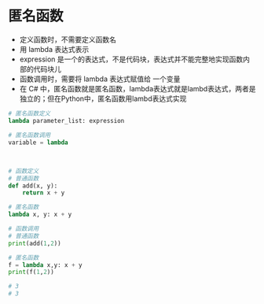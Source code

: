 # 匿名函数
- 定义函数时，不需要定义函数名
- 用 lambda 表达式表示
- expression 是一个的表达式，不是代码块，表达式并不能完整地实现函数内部的代码块儿
- 函数调用时，需要将 lambda 表达式赋值给 一个变量
- 在 C# 中，匿名函数就是匿名函数，lambda表达式就是lambd表达式，两者是独立的；但在Python中，匿名函数用lambd表达式实现

```python
# 匿名函数定义
lambda parameter_list: expression

# 匿名函数调用
variable = lambda 
```

## 
```python

# 函数定义
# 普通函数
def add(x, y):
    return x + y

# 匿名函数
lambda x, y: x + y

# 函数调用
# 普通函数
print(add(1,2))

# 匿名函数
f = lambda x,y: x + y
print(f(1,2))

# 3
# 3

```
